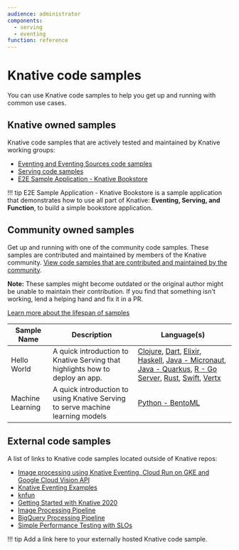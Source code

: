 ```yaml
---
audience: administrator
components:
  - serving
  - eventing
function: reference
---
```


# Knative code samples

You can use Knative code samples to help you get up and running with common use
cases.

## Knative owned samples

Knative code samples that are actively tested and maintained by Knative working groups:

- [Eventing and Eventing Sources code samples](eventing.md)
- [Serving code samples](serving.md)
- [E2E Sample Application - Knative Bookstore](https://github.com/knative/docs/tree/main/code-samples/eventing/bookstore-sample-app)

!!! tip
    E2E Sample Application - Knative Bookstore is a sample application that demonstrates how to use all part of Knative: **Eventing, Serving, and Function**, to build a simple bookstore application.

## Community owned samples

Get up and running with one of the community code samples. These samples are
contributed and maintained by members of the Knative community. [View code samples that are contributed and maintained by the community](https://github.com/knative/docs/tree/main/code-samples/community).

**Note:** These samples might become outdated or the original author might be unable to maintain their contribution. If you find that something isn't working, lend a helping hand and fix it in a PR.

[Learn more about the lifespan of samples](https://github.com/knative/docs/blob/main/contribute-to-docs/what-to-contribute/creating-code-samples.md#user-focused-content)

| Sample Name | Description | Language(s) |
| ----------- | ----------- | ----------- |
| Hello World | A quick introduction to Knative Serving that highlights how to deploy an app. | [Clojure](https://github.com/knative/docs/tree/main/code-samples/community/serving/helloworld-clojure), [Dart](https://github.com/knative/docs/tree/main/code-samples/community/serving/helloworld-dart), [Elixir](https://github.com/knative/docs/tree/main/code-samples/community/serving/helloworld-elixir), [Haskell](https://github.com/knative/docs/tree/main/code-samples/community/serving/helloworld-haskell), [Java - Micronaut](https://github.com/knative/docs/tree/main/code-samples/community/serving/helloworld-java-micronaut), [Java - Quarkus](https://github.com/knative/docs/tree/main/code-samples/community/serving/helloworld-java-quarkus), [R - Go Server](https://github.com/knative/docs/tree/main/code-samples/community/serving/helloworld-r), [Rust](https://github.com/knative/docs/tree/main/code-samples/community/serving/helloworld-rust), [Swift](https://github.com/knative/docs/tree/main/code-samples/community/serving/helloworld-swift), [Vertx](https://github.com/knative/docs/tree/main/code-samples/community/serving/helloworld-vertx) |
| Machine Learning | A quick introduction to using Knative Serving to serve machine learning models | [Python - BentoML](https://github.com/knative/docs/tree/main/code-samples/community/serving/machinelearning-python-bentoml)

## External code samples

A list of links to Knative code samples located outside of Knative repos:

<!--LINK TITLES must match the title of the sample page they link to to avoid confusion and provide a consistent UX). If descriptions are required here, this should be converted to a table as above-->

- [Image processing using Knative Eventing, Cloud Run on GKE and Google Cloud Vision API](https://github.com/akashrv/knative-samples/blob/master/docs/image-processing.md)
- [Knative Eventing Examples](https://github.com/lionelvillard/knative-examples)
- [knfun](https://github.com/maximilien/knfun)
- [Getting Started with Knative 2020](https://salaboy.com/2020/02/20/getting-started-with-knative-2020/)
- [Image Processing Pipeline](https://github.com/meteatamel/knative-tutorial/blob/master/docs/image-processing-pipeline.md)
- [BigQuery Processing Pipeline](https://github.com/meteatamel/knative-tutorial/blob/master/docs/bigquery-processing-pipeline.md)
- [Simple Performance Testing with SLOs](/blog/articles/performance-test-with-slos/)

!!! tip
    Add a link here to your externally hosted Knative code sample.

